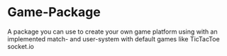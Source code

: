 # Game-Package
A package you can use to create your own game platform using with an implemented match- and user-system with default games like TicTacToe socket.io
